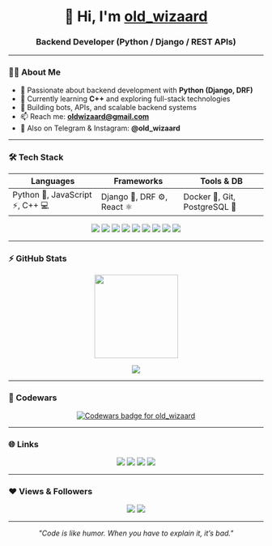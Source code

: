 <h1 align="center">👋 Hi, I'm <a href="https://github.com/old_wizaard">old_wizaard</a></h1>
<h3 align="center">Backend Developer (Python / Django / REST APIs)</h3>

---

### 👨‍💻 About Me  

- 🐍 Passionate about backend development with **Python (Django, DRF)**  
- 🚀 Currently learning **C++** and exploring full-stack technologies  
- 🤖 Building bots, APIs, and scalable backend systems  
- 📫 Reach me: **oldwizaard@gmail.com**  
- 💬 Also on Telegram & Instagram: **@old_wizaard**

---

### 🛠️ Tech Stack  

| Languages | Frameworks | Tools & DB |
|------------|-------------|-------------|
| Python 🐍, JavaScript ⚡, C++ 💻 | Django 🧩, DRF ⚙️, React ⚛️ | Docker 🐳, Git, PostgreSQL 🐘 |

<p align="center">
  <a href="https://www.python.org"><img src="https://img.icons8.com/color/48/000000/python.png" /></a>
  <a href="https://developer.mozilla.org/en-US/docs/Web/JavaScript"><img src="https://img.icons8.com/color/48/000000/javascript.png" /></a>
  <a href="https://isocpp.org/"><img src="https://img.icons8.com/color/48/000000/c-plus-plus-logo.png"/></a>
  <a href="https://www.djangoproject.com/"><img src="https://img.icons8.com/color/48/000000/django.png"/></a>
  <a href="https://react.dev/"><img src="https://img.icons8.com/office/48/000000/react.png"/></a>
  <a href="https://www.postgresql.org/"><img src="https://img.icons8.com/color/48/000000/postgreesql.png"/></a>
  <a href="https://docs.docker.com/"><img src="https://img.icons8.com/color/48/000000/docker.png"/></a>
  <a href="https://git-scm.com/"><img src="https://img.icons8.com/color/48/000000/git.png"/></a>
  <a href="https://github.com/"><img src="https://img.icons8.com/ios-filled/50/000000/github.png"/></a>
</p>

---

### ⚡ GitHub Stats  

<p align="center">
  <img src="https://github-readme-stats.vercel.app/api?username=old_wizaard&show_icons=true&theme=tokyonight&hide_border=true" height="165px"/>
</p>

<p align="center">
  <img src="https://github-readme-stats.vercel.app/api/top-langs/?username=old_wizaard&layout=compact&theme=tokyonight&hide_border=true"/>
</p>

---

### 🧠 Codewars  

<div align="center">
  <a href="https://www.codewars.com/users/Aren62">
    <img src="https://www.codewars.com/users/Aren62/badges/large" alt="Codewars badge for old_wizaard" />
  </a>
</div>

---

### 🌐 Links  

<p align="center">
  <a href="https://github.com/old_wizaard"><img src="https://img.shields.io/badge/GitHub-181717?style=for-the-badge&logo=github&logoColor=white"/></a>
  <a href="mailto:oldwizaard@gmail.com"><img src="https://img.shields.io/badge/Email-oldwizaard%40gmail.com-blue?style=for-the-badge&logo=gmail"/></a>
  <a href="https://t.me/old_wizaard"><img src="https://img.shields.io/badge/Telegram-2CA5E0?style=for-the-badge&logo=telegram&logoColor=white"/></a>
  <a href="https://instagram.com/old_wizaard"><img src="https://img.shields.io/badge/Instagram-E4405F?style=for-the-badge&logo=instagram&logoColor=white"/></a>
</p>

---

### ❤️ Views & Followers  

<p align="center">
  <img src="https://komarev.com/ghpvc/?username=old_wizaard&style=for-the-badge&color=blue"/>
  <a href="https://github.com/old_wizaard?tab=followers">
    <img src="https://img.shields.io/github/followers/old_wizaard?style=for-the-badge&color=black"/>
  </a>
</p>

---

<p align="center">
  <em>"Code is like humor. When you have to explain it, it’s bad."</em>  
</p>
